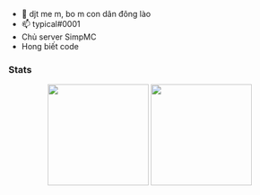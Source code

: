 - 👋 djt me m, bo m con dân đông lào
- 📫 typical#0001
- Chủ server SimpMC
- Hong biết code

### Stats
<div align="center">
  <img height="180em" src="https://github-readme-stats.vercel.app/api?username=TypicalShavonne&count_private=true&show_icons=true&bg_color=30,e96443,904e95&title_color=fff&text_color=fff" />
  <img height="180em" src="https://github-readme-stats.vercel.app/api/top-langs/?username=TypicalShavonne&bg_color=30,e96443,904e95&title_color=fff&text_color=fff&layout=compact&langs_count=6&count_private=true" />
</div>
